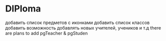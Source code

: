 # DIPloma
добавить список предметов с иконками 
добавить список классов 
добавить возможность добавлять новых учителей, учеников и т.д
there are plans to add pgTeacher & pgStuden

